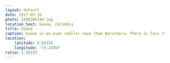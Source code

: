 ```yaml
---
layout: default
date: 2017-03-10
photo: 1490305744.jpg
location_text: Guane, Colombia
title: Guane
caption: Guane is an even smaller town than Barichara. There is less tourism, less money, less everything there but that also makes the charm of the town!
location:
    latitude: 6.68338
    longitude: -73.24997
ratio: 1.33333
---
```

